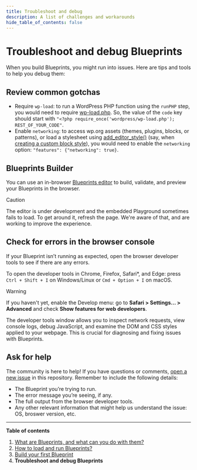 ```yaml
---
title: Troubleshoot and debug
description: A list of challenges and workarounds
hide_table_of_contents: false
---
```


# Troubleshoot and debug Blueprints

When you build Blueprints, you might run into issues. Here are tips and tools to help you debug them:

## Review common gotchas

-   Require `wp-load`: to run a WordPress PHP function using the `runPHP` step, you would need to require [wp-load.php](https://github.com/WordPress/WordPress/blob/master/wp-load.php). So, the value of the `code` key should start with `"<?php require_once('wordpress/wp-load.php'); REST_OF_YOUR_CODE"`.
-   Enable `networking`: to access wp.org assets (themes, plugins, blocks, or patterns), or load a stylesheet using [add_editor_style()](https://developer.wordpress.org/reference/functions/add_editor_style/) (say, when [creating a custom block style](https://developer.wordpress.org/news/2023/02/creating-custom-block-styles-in-wordpress-themes)), you would need to enable the `networking` option: `"features": {"networking": true}`.

## Blueprints Builder

You can use an in-browser [Blueprints editor](https://playground.wordpress.net/builder/builder.html) to build, validate, and preview your Blueprints in the browser.

> [!CAUTION]
> The editor is under development and the embedded Playground sometimes fails to load. To get around it, refresh the page. We're aware of that, and are working to improve the experience.

## Check for errors in the browser console

If your Blueprint isn’t running as expected, open the browser developer tools to see if there are any errors.

To open the developer tools in Chrome, Firefox, Safari\*, and Edge: press `Ctrl + Shift + I` on Windows/Linux or `Cmd + Option + I` on macOS.

> [!WARNING]
> If you haven't yet, enable the Develop menu: go to **Safari > Settings... > Advanced** and check **Show features for web developers**.

The developer tools window allows you to inspect network requests, view console logs, debug JavaScript, and examine the DOM and CSS styles applied to your webpage. This is crucial for diagnosing and fixing issues with Blueprints.

## Ask for help

The community is here to help! If you have questions or comments, [open a new issue](https://github.com/wordpress/blueprints/issues) in this repository. Remember to include the following details:

-   The Blueprint you’re trying to run.
-   The error message you’re seeing, if any.
-   The full output from the browser developer tools.
-   Any other relevant information that might help us understand the issue: OS, broswer version, etc.

---

**Table of contents**

1. [What are Blueprints, and what can you do with them?](./01-what-are-blueprints-what-you-can-do-with-them.md)
2. [How to load and run Blueprints?](./02-how-to-load-run-blueprints.md)
3. [Build your first Blueprint](./03-build-your-first-blueprint.md)
4. **Troubleshoot and debug Blueprints**
